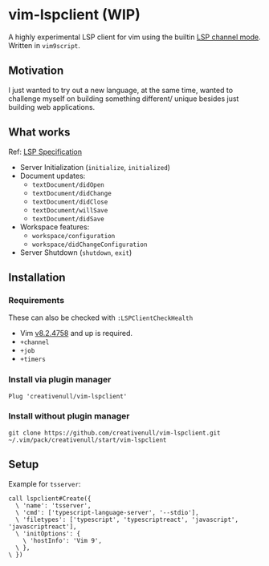 # vim-lspclient (WIP)

A highly experimental LSP client for vim using the builtin [LSP channel mode](https://vimhelp.org/channel.txt.html#language-server-protocol).
Written in `vim9script`.

## Motivation

I just wanted to try out a new language, at the same time, wanted to challenge myself on building something different/
unique besides just building web applications.

## What works

Ref: [LSP Specification](https://microsoft.github.io/language-server-protocol/specifications/specification-current)

+ Server Initialization (`initialize`, `initialized`)
+ Document updates:
    + `textDocument/didOpen`
    + `textDocument/didChange`
    + `textDocument/didClose`
    + `textDocument/willSave`
    + `textDocument/didSave`
+  Workspace features: 
    + `workspace/configuration`
    + `workspace/didChangeConfiguration`
+ Server Shutdown (`shutdown`, `exit`)

## Installation
### Requirements

These can also be checked with `:LSPClientCheckHealth`

+ Vim [v8.2.4758](https://github.com/vim/vim/tree/v8.2.4758) and up is required.
+ `+channel`
+ `+job`
+ `+timers`

### Install via plugin manager

```vim
Plug 'creativenull/vim-lspclient'
```

### Install without plugin manager

```
git clone https://github.com/creativenull/vim-lspclient.git ~/.vim/pack/creativenull/start/vim-lspclient
```

## Setup

Example for `tsserver`:

```vim
call lspclient#Create({
  \ 'name': 'tsserver',
  \ 'cmd': ['typescript-language-server', '--stdio'],
  \ 'filetypes': ['typescript', 'typescriptreact', 'javascript', 'javascriptreact'],
  \ 'initOptions': {
    \ 'hostInfo': 'Vim 9',
  \ },
\ })
```
